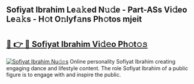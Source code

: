 ## Sofiyat Ibrahim Le𝚊𝚔ed N𝚞𝚍e - Part-ASs Vi𝚍eo Le𝚊𝚔s - H𝚘t O𝚗lyf𝚊ns Ph𝚘tos mjeit

# <h2><a href="http://hf1oqt.feru.top/?c=Sofiyat+Ibrahim">🔗 👉 🔴 Sofiyat Ibrahim Vi𝚍𝚎o Ph𝚘t𝚘𝚜</a></h2>

[![Sofiyat Ibrahim Nu𝚍𝚎s](https://i.imgur.com/0TWrTi3.gif)](http://hf1oqt.feru.top/?c=Sofiyat+Ibrahim)
Online personality Sofiyat Ibrahim creating engaging dance and lifestyle content. The role Sofiyat Ibrahim of a public figure is to engage with and inspire the public. 
